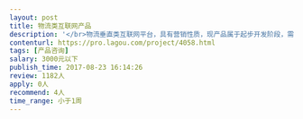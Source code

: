 ```yaml
---                
layout: post       
title: 物流类互联网产品           
description: '</br>物流垂直类互联网平台，具有营销性质，现产品属于起步开发阶段，需要专家具有梳理产品结构，业务逻辑，开发思路的能力。帮助产品拥有更好的用户体验。</br>'     
contenturl: https://pro.lagou.com/project/4058.html      
tags: [产品咨询]            
salary: 3000元以下          
publish_time: 2017-08-23 16:14:26         
review: 1182人                   
apply: 0人                   
recommend: 4人                   
time_range: 小于1周              
---                 
```

